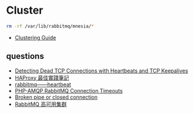 # Cluster

```sh
rm -rf /var/lib/rabbitmq/mnesia/*
```

- [Clustering Guide](https://www.rabbitmq.com/clustering.html)


## questions

- [Detecting Dead TCP Connections with Heartbeats and TCP Keepalives](http://www.rabbitmq.com/heartbeats.html)
- [HAProxy 最佳實踐筆記](http://fangpeishi.com/haproxy_best_practice_notes.html)
- [rabbitmq——heartbeat](https://my.oschina.net/hncscwc/blog/195343)
- [PHP-AMQP RabbitMQ Connection Timeouts](http://www.shallop.com/blog/2016/2/php-amqp-rabbitmq-connection-timeouts)
- [Broken pipe or closed connection](https://github.com/jakubkulhan/bunny/issues/40)
- [RabbitMQ 高可用集群](https://blog.csdn.net/wangshuminjava/article/details/80452585)